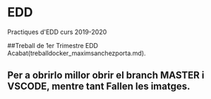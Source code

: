 # EDD
Practiques d'EDD curs 2019-2020

##Treball de 1er Trimestre EDD Acabat(treballdocker_maximsanchezporta.md). 


## Per a obrirlo millor obrir el branch MASTER i VSCODE, mentre tant Fallen les imatges.
